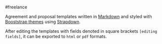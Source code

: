 #freelance

Agreement and proposal templates written in [Markdown](http://daringfireball.net/projects/markdown/) and styled with [Booststrap themes](http://bootswatch.com/) using [Strapdown](http://strapdownjs.com/).

After editing the templates with fields denoted in square brackets `[editing fields]`, it can be exported to `html` or `pdf` formats.